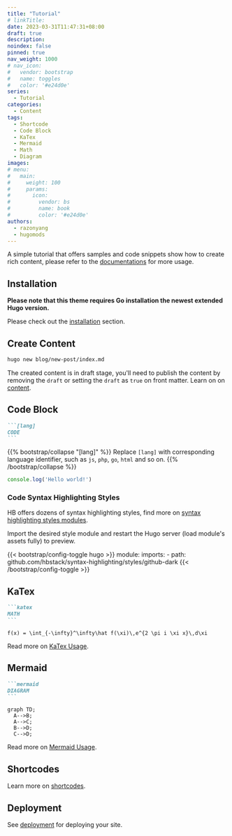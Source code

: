 ```yaml
---
title: "Tutorial"
# linkTitle:
date: 2023-03-31T11:47:31+08:00
draft: true
description: 
noindex: false
pinned: true
nav_weight: 1000
# nav_icon:
#   vendor: bootstrap
#   name: toggles
#   color: '#e24d0e'
series:
  - Tutorial
categories:
  - Content
tags:
  - Shortcode
  - Code Block
  - KaTex
  - Mermaid
  - Math
  - Diagram
images:
# menu:
#   main:
#     weight: 100
#     params:
#       icon:
#         vendor: bs
#         name: book
#         color: '#e24d0e'
authors:
  - razonyang
  - hugomods
---
```


A simple tutorial that offers samples and code snippets show how to create rich content, please refer to the [documentations](https://hbstack.dev/en/) for more usage.

<!--more-->

## Installation

**Please note that this theme requires Go installation the newest extended Hugo version.**

Please check out the [installation](https://hbstack.dev/en/docs/getting-started/installation/) section.

## Create Content

```sh
hugo new blog/new-post/index.md
```

The created content is in draft stage, you'll need to publish the content by removing the `draft` or setting the `draft` as `true` on front matter. Learn on on [content](https://hbstack.dev/en/docs/content/).

## Code Block

````markdown
```[lang]
CODE
```
````

{{% bootstrap/collapse "[lang]" %}}
Replace `[lang]` with corresponding language identifier, such as `js`, `php`, `go`, `html` and so on.
{{% /bootstrap/collapse %}}

```js
console.log('Hello world!')
```

### Code Syntax Highlighting Styles

HB offers dozens of syntax highlighting styles, find more on [syntax highlighting styles modules](https://hbstack.dev/en/docs/modules/syntax-highlighting/).

Import the desired style module and restart the Hugo server (load module's assets fully) to preview.

{{< bootstrap/config-toggle hugo >}}
module:
  imports:
    - path: github.com/hbstack/syntax-highlighting/styles/github-dark
{{< /bootstrap/config-toggle >}}

## KaTex

````markdown
```katex
MATH
```
````

```katex
f(x) = \int_{-\infty}^\infty\hat f(\xi)\,e^{2 \pi i \xi x}\,d\xi
```

Read more on [KaTex Usage](https://hugomods.com/en/docs/content/katex/#usage).

## Mermaid

````markdown
```mermaid
DIAGRAM
```
````

```mermaid
graph TD;
  A-->B;
  A-->C;
  B-->D;
  C-->D;
```

Read more on [Mermaid Usage](https://hugomods.com/en/docs/content/mermaid/#usage).

## Shortcodes

Learn more on [shortcodes](https://hbstack.dev/en/docs/content/shortcodes/).

## Deployment

See [deployment](https://hbstack.dev/en/docs/deployment/) for deploying your site.
